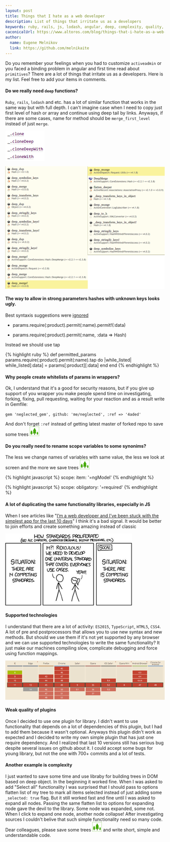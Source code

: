 ```yaml
---
layout: post
title: Things that I hate as a web developer
description: List of things that irritate us as a developers
keywords: ruby, rails, js, lodash, angular, deep, complexity, quality, activeadmin
caconicalUrl: https://www.altoros.com/blog/things-that-i-hate-as-a-web-developer/
author:
  name: Eugene Melnikov
  link: https://github.com/melnikaite
---
```


Do you remember your feelings when you had to customize `activeadmin` or you faced a binding problem in angular and first time read about `primitives`? There are a lot of things that irritate us as a developers. Here is my list. Feel free to add your items in comments.

<!-- full start -->

#### Do we really need `deep` functions?

`Ruby`, `rails`, `lodash` and etc. has a lot of similar function that works in the same way but with full depth. I can't imagine case when I need to copy just first level of hash or array and continue using deep tail by links. Anyways, if there are some cases, name for method should be `merge_first_level` instead of just `merge`.

![lodash][lodash]

![deep1][deep]

#### The way to allow in strong parameters hashes with unknown keys looks ugly.

Best syntaxis suggestions were [ignored][strong_parameters]

- params.require(:product).permit(:name).permit!(:data)

- params.require(:product).permit(:name, :data => Hash)

Instead we should use tap

{% highlight ruby %}
def permitted_params
  params.require(:product).permit(:name).tap do |while_listed|
    while_listed[:data] = params[:product][:data]
  end
end
{% endhighlight %}

#### Why people create whitelists of params in wrappers?

Ok, I understand that it's a good for security reasons, but if you give up support of you wrapper you make people spend time on investigating, forking, fixing, pull requesting, waiting for your reaction and as a result write in Gemfile:

`gem 'neglected_gem', github: 'me/neglected', :ref => '4aded'`

And don't forget `:ref` instead of getting latest master of forked repo to save some trees ![trees][trees]

#### Do you really need to rename scope variables to some synonims?

The less we change names of variables with same value, the less we look at screen and the more we save trees ![trees][trees]

{% highlight javascript %}
scope:
  item: '=ngModel'
{% endhighlight %}

{% highlight javascript %}
scope:
  obligatory: '=required'
{% endhighlight %}

#### A lot of duplicating the same functionality libraries, especially in JS

When I see articles like "[I’m a web developer and I’ve been stuck with the simplest app for the last 10 days][stuck]" I think it's a bad signal. It would be better to join efforts and create something amazing instead of classic

![standards][standards]

#### Supported technologies

I understand that there are a lot of activity: `ES2015`, `TypeScript`, `HTML5`, `CSS4`. A lot of pre and postprocessors that allows you to use new syntax and new methods. But should we use them if it's not yet supported by any browser and we can use supported technologies to write the same functionality? It just make our machines compiling slow, complicate debugging and force using function mappings.

![caniuse][caniuse]

#### Weak quality of plugins

Once I decided to use one plugin for library. I didn't want to use functionality that depends on a lot of dependencies of this plugin, but I had to add them because it wasn't optional. Anyways this plugin didn't work as expected and I decided to write my own simple plugin that has just one require dependency. And I realized that last 10 versions still has serious bug despite several issues on github about it. I could accept some bugs for young library, but not the one with 700+ commits and a lot of tests.

#### Another example is complexity

I just wanted to save some time and use libraby for building trees in DOM based on deep object. In the beginning it worked fine. When I was asked to add "Select all" functionality I was surprised that I should pass to options flatten list of my tree to mark all items selected instead of just adding some `_selected: true` flag. But it still worked fast and fine until I was asked to expand all nodes. Passing the same flatten list to options for expanding node gave the devil to the library. Some node was expanded, some not. When I click to expand one node, another node collapse! After investigating sources I couldn't belive that such simple functionality need so many code.
Dear colleagues, please save some trees ![trees][trees] and write short, simple and understandable code.

<!-- full end -->

[caniuse]: /images/posts/2016-03-22-things-that-i-hate-as-a-web-developer/caniuse.png
[deep]: /images/posts/2016-03-22-things-that-i-hate-as-a-web-developer/deep.png
[lodash]: /images/posts/2016-03-22-things-that-i-hate-as-a-web-developer/lodash.png
[standards]: /images/posts/2016-03-22-things-that-i-hate-as-a-web-developer/standards.png
[trees]: /images/posts/2016-03-22-things-that-i-hate-as-a-web-developer/trees.png

[strong_parameters]: https://github.com/rails/rails/issues/9454
[stuck]: https://medium.com/@pistacchio/i-m-a-web-developer-and-i-ve-been-stuck-with-the-simplest-app-for-the-last-10-days-fb5c50917df
